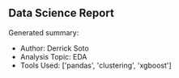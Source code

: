 ## Data Science Report

Generated summary:

- Author: Derrick Soto
- Analysis Topic: EDA
- Tools Used: ['pandas', 'clustering', 'xgboost']
